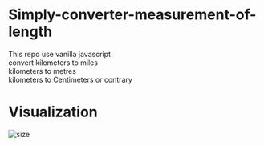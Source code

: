 # Simply-converter-measurement-of-length
This repo use vanilla javascript\
convert kilometers to miles\
kilometers to metres\
kilometers to Centimeters or contrary
# Visualization
![size](https://user-images.githubusercontent.com/51026202/88460448-55100a00-cead-11ea-89fb-fa72629c2db0.gif)


